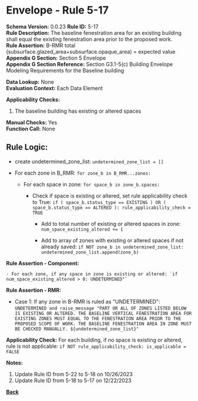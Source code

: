 
# Envelope - Rule 5-17  

**Schema Version:** 0.0.23
**Rule ID:** 5-17  
**Rule Description:** The baseline fenestration area for an existing building shall equal the existing fenestration area prior to the proposed work.  
**Rule Assertion:** B-RMR total (subsurface.glazed_area+subsurface.opaque_area) = expected value  
**Appendix G Section:** Section 5 Envelope  
**Appendix G Section Reference:** Section G3.1-5(c) Building Envelope Modeling Requirements for the Baseline building  

**Data Lookup:** None  
**Evaluation Context:**  Each Data Element  

**Applicability Checks:** 

1. The baseline building has existing or altered spaces

**Manual Checks:** Yes  
**Function Call:**  None  

## Rule Logic:
- create undetermined_zone_list: `undetermined_zone_list = []`

- For each zone in B_RMR: `for zone_b in B_RMR...zones:`

  - For each space in zone: `for space_b in zone_b.spaces:`

    - Check if space is existing or altered, set rule applicability check to True: `if ( space_b.status_type == EXISTING ) OR ( space_b.status_type == ALTERED ): rule_applicability_check = TRUE`

      - Add to total number of existing or altered spaces in zone: `num_space_existing_altered += 1`

      - Add to array of zones with existing or altered spaces if not already saved: `if NOT zone_b in undetermined_zone_list: undetermined_zone_list.append(zone_b)`

**Rule Assertion - Component:**

    - For each zone, if any space in zone is existing or altered: `if num_space_existing_altered > 0: UNDETERMINED"`

**Rule Assertion - RMR:**

- Case 1: If any zone in B-RMR is ruled as "UNDETERMINED": `UNDETERMINED and raise_message "PART OR ALL OF ZONES LISTED BELOW IS EXISTING OR ALTERED. THE BASELINE VERTICAL FENESTRATION AREA FOR EXISTING ZONES MUST EQUAL TO THE FENESTRATION AREA PRIOR TO THE PROPOSED SCOPE OF WORK. THE BASELINE FENESTRATION AREA IN ZONE MUST BE CHECKED MANUALLY. ${undetermined_zone_list}"`

**Applicability Check:** For each building, if no space is existing or altered, rule is not applicable: `if NOT rule_applicability_check: is_applicable = FALSE`

**Notes:**

1. Update Rule ID from 5-22 to 5-18 on 10/26/2023
2. Update Rule ID from 5-18 to 5-17 on 12/22/2023

**[Back](../_toc.md)**
